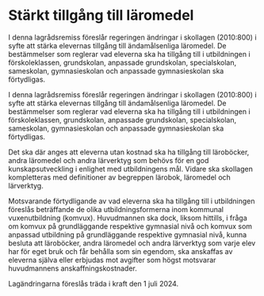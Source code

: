 # Stärkt tillgång till läromedel

I denna lagrådsremiss föreslår regeringen ändringar i skollagen (2010:800) i syfte att stärka elevernas tillgång till ändamålsenliga läromedel. De bestämmelser som reglerar vad eleverna ska ha tillgång till i utbildningen i förskoleklassen, grundskolan, anpassade grundskolan, specialskolan, sameskolan, gymnasieskolan och anpassade gymnasieskolan ska förtydligas.

I denna lagrådsremiss föreslår regeringen ändringar i skollagen (2010:800) i syfte att stärka elevernas tillgång till ändamålsenliga läromedel. De bestämmelser som reglerar vad eleverna ska ha tillgång till i utbildningen i förskoleklassen, grundskolan, anpassade grundskolan, specialskolan, sameskolan, gymnasieskolan och anpassade gymnasieskolan ska förtydligas.

Det ska där anges att eleverna utan kostnad ska ha tillgång till läroböcker, andra läromedel och andra lärverktyg som behövs för en god kunskapsutveckling i enlighet med utbildningens mål. Vidare ska skollagen kompletteras med definitioner av begreppen lärobok, läromedel och lärverktyg.

Motsvarande förtydligande av vad eleverna ska ha tillgång till i utbildningen föreslås beträffande de olika utbildningsformerna inom kommunal vuxenutbildning (komvux). Huvudmannen ska dock, liksom hittills, i fråga om komvux på grundläggande respektive gymnasial nivå och komvux som anpassad utbildning på grundläggande respektive gymnasial nivå, kunna besluta att läroböcker, andra läromedel och andra lärverktyg som varje elev har för eget bruk och får behålla som sin egendom, ska anskaffas av eleverna själva eller erbjudas mot avgifter som högst motsvarar huvudmannens anskaffningskostnader.

Lagändringarna föreslås träda i kraft den 1 juli 2024.
